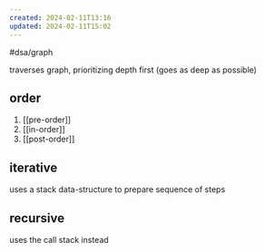 ```yaml
---
created: 2024-02-11T13:16
updated: 2024-02-11T15:02
---
```

#dsa/graph 

traverses graph, prioritizing depth first (goes as deep as possible)
## order
1. [[pre-order]]
2. [[in-order]]
3. [[post-order]]
## iterative
uses a stack data-structure to prepare sequence of steps
## recursive
uses the call stack instead